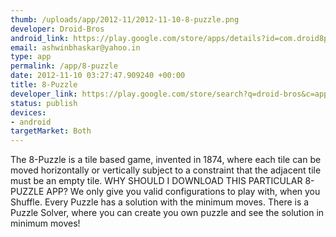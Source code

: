 ```yaml
--- 
thumb: /uploads/app/2012-11/2012-11-10-8-puzzle.png
developer: Droid-Bros
android_link: https://play.google.com/store/apps/details?id=com.droid8puzzle
email: ashwinbhaskar@yahoo.in
type: app
permalink: /app/8-puzzle
date: 2012-11-10 03:27:47.909240 +00:00
title: 8-Puzzle
developer_link: https://play.google.com/store/search?q=droid-bros&c=apps
status: publish
devices: 
- android
targetMarket: Both
---
```


The 8-Puzzle is a tile based game, invented in 1874, where each tile can be moved horizontally or vertically subject to a constraint that the adjacent tile must be an empty tile. 
WHY SHOULD I DOWNLOAD THIS PARTICULAR 8-PUZZLE APP?
We only give you valid configurations to play with, when you Shuffle. Every Puzzle has a solution with the minimum moves. There is a Puzzle Solver, where you can create you own puzzle and see the solution in minimum moves!
